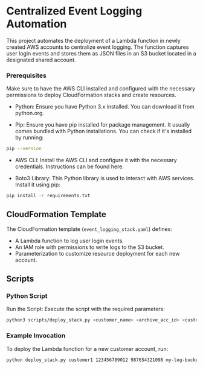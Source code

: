 
# Centralized Event Logging Automation

This project automates the deployment of a Lambda function in newly created AWS accounts to centralize event logging. The function captures user login events and stores them as JSON files in an S3 bucket located in a designated shared account.

### Prerequisites

Make sure to have the AWS CLI installed and configured with the necessary permissions to deploy CloudFormation stacks and create resources.

* Python: Ensure you have Python 3.x installed. You can download it from python.org.

* Pip: Ensure you have pip installed for package management. It usually comes bundled with Python installations. You can check if it's installed by running:

```bash
pip --version
```

* AWS CLI: Install the AWS CLI and configure it with the necessary credentials. Instructions can be found here.

* Boto3 Library: This Python library is used to interact with AWS services. Install it using pip:

```bash
pip install -r requirements.txt
```

## CloudFormation Template

The CloudFormation template (`event_logging_stack.yaml`) defines:
- A Lambda function to log user login events.
- An IAM role with permissions to write logs to the S3 bucket.
- Parameterization to customize resource deployment for each new account.

## Scripts

### Python Script

Run the Script: Execute the script with the required parameters:

```bash
python3 scripts/deploy_stack.py <customer_name> <archive_acc_id> <customer_acc_id> <bucket_name>
```

### Example Invocation
To deploy the Lambda function for a new customer account, run:

```bash
python deploy_stack.py customer1 123456789012 987654321098 my-log-bucket
```
